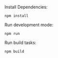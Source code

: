 Install Dependencies:

`npm install`

Run development mode:

`npm run`

Run build tasks:

`npm build`

